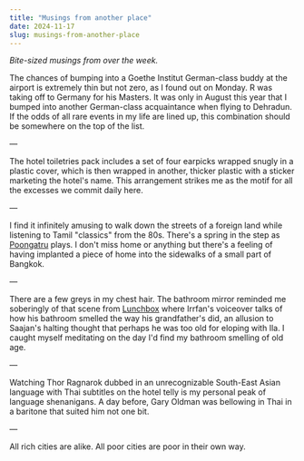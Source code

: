 ```yaml
---
title: "Musings from another place"
date: 2024-11-17
slug: musings-from-another-place
---
```


_Bite-sized musings from over the week._

The chances of bumping into a Goethe Institut German-class buddy at the airport is extremely thin but not zero, as I found out on Monday. R was taking off to Germany for his Masters. It was only in August this year that I bumped into another German-class acquaintance when flying to Dehradun. If the odds of all rare events in my life are lined up, this combination should be somewhere on the top of the list.

&mdash;

The hotel toiletries pack includes a set of four earpicks wrapped snugly in a plastic cover, which is then wrapped in another, thicker plastic with a sticker marketing the hotel's name. This arrangement strikes me as the motif for all the excesses we commit daily here.

&mdash;

I find it infinitely amusing to walk down the streets of a foreign land while listening to Tamil "classics" from the 80s. There's a spring in the step as [Poongatru](https://www.youtube.com/watch?v=yC8-KwYmLAk) plays. I don't miss home or anything but there's a feeling of having implanted a piece of home into the sidewalks of a small part of Bangkok.

&mdash;

There are a few greys in my chest hair. The bathroom mirror reminded me soberingly of that scene from [Lunchbox](https://en.wikipedia.org/wiki/The_Lunchbox) where Irrfan's voiceover talks of how his bathroom smelled the way his grandfather's did, an allusion to Saajan's halting thought that perhaps he was too old for eloping with Ila. I caught myself meditating on the day I'd find my bathroom smelling of old age.

&mdash;

Watching Thor Ragnarok dubbed in an unrecognizable South-East Asian language with Thai subtitles on the hotel telly is my personal peak of language shenanigans. A day before, Gary Oldman was bellowing in Thai in a baritone that suited him not one bit.

&mdash;

All rich cities are alike. All poor cities are poor in their own way.
